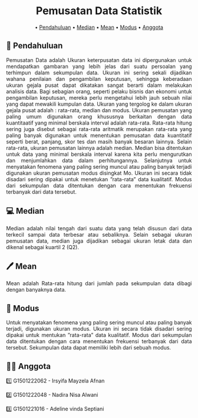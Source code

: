 <div align="center">

# **Pemusatan Data Statistik**

• [Pendahuluan](#book-Pendahuluan)
• [Median](#computer-Median) 
• [Mean](#pen-Mean)
• [Modus](#memo-Modus)
• [Anggota](#construction_worker_woman-Anggota)
  
</div>
  

## :book: **Pendahuluan**
<div align="justify">
  Pemusatan Data adalah Ukuran keterpusatan data ini dipergunakan untuk mendapatkan gambaran yang lebih jelas dari suatu persoalan yang terhimpun dalam sekumpulan data. Ukuran ini sering sekali dijadikan wahana penilaian dan pengambilan keputusan, sehingga keberadaan ukuran gejala pusat dapat dikatakan sangat berarti dalam melakukan analisis data. Bagi sebagian orang, seperti pelaku bisnis dan ekonomi untuk pengambilan keputusan, mereka perlu mengetahui lebih jauh sebuah nilai yang dapat mewakili kumpulan data. 
  Ukuran yang tergolog ke dalam ukuran gejala pusat adalah : rata-rata, median dan modus. Ukuran pemusatan yang paling umum digunakan orang khususnya berkaitan dengan data kuantitaatif yang minimal berskala interval adalah rata-rata. Rata-rata hitung sering juga disebut sebagai rata-rata aritmatik merupakan rata-rata yang paling banyak digunakan untuk menentukan pemusatan data kuantitatif seperti berat, panjang, skor tes dan masih banyak besaran lainnya. 
  Selain rata-rata, ukuran pemusatan lainnya adalah median. Median bisa ditentukan untuk data yang minimal berskala interval karena kita perlu mengurutkan dan menjumlahkan data dalam perhitungannya. Selanjutnya untuk menyatakan fenomena yang paling sering muncul atau paling banyak terjadi digunakan ukuran pemusatan modus disingkat Mo. Ukuran ini secara tidak disadari sering dipakai untuk menetukan ”rata-rata” data kualitatif. Modus dari sekumpulan data ditentukan dengan cara menentukan frekuensi terbanyak dari data tersebut. 
  
</div>


## :computer: **Median**
<div align="justify">
Median adalah nilai tengah dari suatu data yang telah disusun dari data terkecil sampai data terbesar atau sebaliknya. Selain sebagai ukuran pemusatan data, median juga dijadikan sebagai ukuran letak data dan dikenal sebagai kuartil 2 (Q2).

  
</div>


## :pen: Mean
<div align="justify">
Mean adalah Rata-rata hitung dari jumlah pada sekumpulan data dibagi dengan banyaknya data. 



</div>



## :memo: **Modus**
<div align="justify">
Untuk menyatakan fenomena yang paling sering muncul atau paling banyak terjadi, digunakan ukuran modus. Ukuran ini secara tidak disadari sering dipakai untuk mentukan ”rata-rata” data kualitatif. Modus dari sekumpulan data ditentukan dengan cara menentukan frekuensi terbanyak dari data tersebut. Sekumpulan data dapat memiliki lebih dari sebuah modus.

</div>


## :construction_worker_woman: **Anggota**
<div align="justify">
  
1️⃣ G1501222062 - Irsyifa Mayzela Afnan   

2️⃣ G1501222048 - Nadira Nisa Alwani  

3️⃣ G1501221016 - Adeline vinda Septiani

</div>
